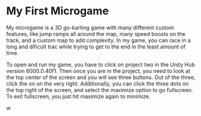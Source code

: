 # My First Microgame
My microgame is a 3D go-karting game with many different custom features, like jump ramps all around the map, many speed boosts on the track, and a custom map to add complexity. In my game, you can race in a long and dificult trac while trying to get to the end in the least amount of time.

To open and run my game, you have to click on project two in the Unity Hub version 6000.0.40f1. Then once you are in the project, you need to look at the top center of the screen and you will see three buttons. Out of the three, click the on on the very right. Additionally, you can click the three dots on the top right of the screen, and select the maximize option to go fullscreen. To exit fullscreen, you just hit maximize again to minimize.

w
